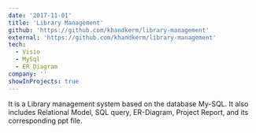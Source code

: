 ```yaml
---
date: '2017-11-01'
title: 'Library Management'
github: 'https://github.com/khandkerm/library-management'
external: 'https://github.com/khandkerm/library-management'
tech:
  - Visio
  - MySql
  - ER Diagram
company: ''
showInProjects: true
---
```


It is a Library management system based on the database My-SQL. It also includes Relational Model, SQL query, ER-Diagram, Project Report, and its corresponding ppt file.
